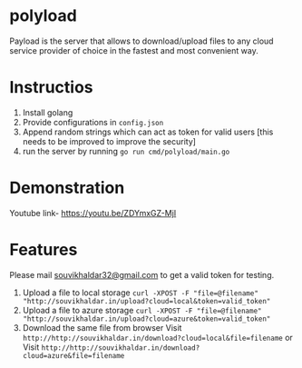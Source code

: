 # polyload
Payload is the server that allows to download/upload files to any cloud service provider of choice in the fastest and most convenient way.

# Instructios
1. Install golang
2. Provide configurations in `config.json`
3. Append random strings which can act as token for valid users [this needs to be improved to improve the security]
4. run the server by running `go run cmd/polyload/main.go` 

# Demonstration
Youtube link- https://youtu.be/ZDYmxGZ-MjI 
# Features
Please mail souvikhaldar32@gmail.com to get a valid token for testing.  
1. Upload a file to local storage
`curl -XPOST -F "file=@filename" "http://souvikhaldar.in/upload?cloud=local&token=valid_token"`
2. Upload a file to azure storage
`curl -XPOST -F "file=@filename" "http://souvikhaldar.in/upload?cloud=azure&token=valid_token"`
3. Download the same file from browser
Visit `http://http://souvikhaldar.in/download?cloud=local&file=filename`
or
Visit `http://http://souvikhaldar.in/download?cloud=azure&file=filename`
